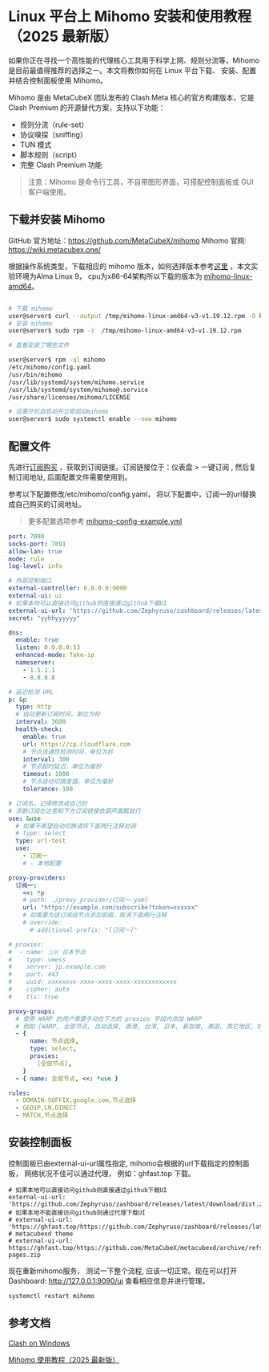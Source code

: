 # Linux 平台上 Mihomo 安装和使用教程（2025 最新版）

如果你正在寻找一个高性能的代理核心工具用于科学上网、规则分流等，Mihomo 是目前最值得推荐的选择之一。本文将教你如何在 Linux 平台下载、 安装、配置并结合控制面板使用 Mihomo。

Mihomo 是由 MetaCubeX 团队发布的 Clash.Meta 核心的官方构建版本，它是 Clash Premium 的开源替代方案，支持以下功能：

- 规则分流（rule-set）
- 协议嗅探（sniffing）
- TUN 模式
- 脚本规则（script）
- 完整 Clash Premium 功能

> 注意：Mihomo 是命令行工具，不自带图形界面，可搭配控制面板或 GUI 客户端使用。

## 下载并安装 Mihomo

GitHub 官方地址：<https://github.com/MetaCubeX/mihomo>
Mihomo 官网: <https://wiki.metacubex.one/> 

根据操作系统类型，下载相应的 mihomo 版本，如何选择版本参考[这里](https://wiki.metacubex.one/startup/faq/#_2) ，本文实验环境为Alma Linux 9， cpu为x86-64架构所以下载的版本为 [mihomo-linux-amd64](https://github.com/MetaCubeX/mihomo/releases/download/v1.19.12/mihomo-linux-amd64-v3-v1.19.12.rpm)。

```bash

# 下载 mihomo
user@server$ curl --output /tmp/mihomo-linux-amd64-v3-v1.19.12.rpm -O https://github.com/MetaCubeX/mihomo/releases/download/v1.19.12/mihomo-linux-amd64-v3-v1.19.12.rpm
# 安装 mihomo
user@server$ sudo rpm -i  /tmp/mihomo-linux-amd64-v3-v1.19.12.rpm

# 查看安装了哪些文件

user@server$ rpm -ql mihomo
/etc/mihomo/config.yaml
/usr/bin/mihomo
/usr/lib/systemd/system/mihomo.service
/usr/lib/systemd/system/mihomo@.service
/usr/share/licenses/mihomo/LICENSE

# 设置开机自启动并立即启动mihomo
user@server$ sudo systemctl enable --now mihomo

```

## 配置文件

先进行[订阅购买]() ，获取到订阅链接。订阅链接位于：仪表盘 > 一键订阅 , 然后复制订阅地址, 后面配置文件需要使用到。

参考以下配置修改/etc/mihomo/config.yaml， 将以下配置中，订阅一的url替换成自己购买的订阅地址。

>  更多配置选项参考 [mihomo-config-example.yml](mihomo-config-example.yml)

```yaml
port: 7890
socks-port: 7891
allow-lan: true
mode: rule
log-level: info

# 外部控制端口
external-controller: 0.0.0.0:9090
external-ui: ui
# 如果本地可以直接访问github则直接通过github下载UI
external-ui-url: 'https://github.com/Zephyruso/zashboard/releases/latest/download/dist.zip'
secret: "yyhhyyyyyy"

dns:
  enable: true
  listen: 0.0.0.0:53
  enhanced-mode: fake-ip
  nameserver:
    - 1.1.1.1
    - 8.8.8.8

# 延迟检测 URL
p: &p
  type: http
  # 自动更新订阅时间，单位为秒
  interval: 3600
  health-check:
    enable: true
    url: https://cp.cloudflare.com
    # 节点连通性检测时间，单位为秒
    interval: 300
    # 节点超时延迟，单位为毫秒
    timeout: 1000
    # 节点自动切换差值，单位为毫秒
    tolerance: 100

# 订阅名，记得修改成自己的
# 添删订阅在这里和下方订阅链接依葫芦画瓢就行
use: &use
  # 如果不希望自动切换请将下面两行注释对调
  # type: select
  type: url-test
  use:
    - 订阅一
    # - 本地配置

proxy-providers:
  订阅一:
    <<: *p
    # path: ./proxy_provider/订阅一.yaml
    url: "https://example.com/subscribe?token=xxxxxx"
    # 如需要为该订阅组节点添加前缀，取消下面两行注释
    # override:
      # additional-prefix: "[订阅一]"

# proxies:
#  - name: 🇯🇵 日本节点
#    type: vmess
#    server: jp.example.com
#    port: 443
#    uuid: xxxxxxxx-xxxx-xxxx-xxxx-xxxxxxxxxxxx
#    cipher: auto
#    tls: true

proxy-groups:
  # 使用 WARP 的用户需要手动在下方的 proxies 字段内添加 WARP
  # 例如 [WARP, 全部节点, 自动选择, 香港, 台湾, 日本, 新加坡, 美国, 其它地区, DIRECT],
  - {
      name: 节点选择,
      type: select,
      proxies:
        [全部节点],
    }
  - { name: 全部节点, <<: *use }

rules:
  - DOMAIN-SUFFIX,google.com,节点选择
  - GEOIP,CN,DIRECT
  - MATCH,节点选择
```

## 安装控制面板

控制面板已由external-ui-url属性指定, mihomo会根据的url下载指定的控制面板， 网络状况不佳可以通过代理， 例如：ghfast.top 下载。

```code
# 如果本地可以直接访问github则直接通过github下载UI
external-ui-url: 'https://github.com/Zephyruso/zashboard/releases/latest/download/dist.zip'
# 如果本地不能直接访问github则通过代理下载UI
# external-ui-url: 'https://ghfast.top/https://github.com/Zephyruso/zashboard/releases/latest/download/dist.zip'
# metacubexd theme
# external-ui-url: https://ghfast.top/https://github.com/MetaCubeX/metacubexd/archive/refs/heads/gh-pages.zip
```

现在重新mihomo服务， 测试一下整个流程, 应该一切正常。现在可以打开 Dashboard: <http://127.0.0.1:9090/ui> 查看相应信息并进行管理。

```bash
systemctl restart mihomo
```

## 参考文档

[Clash on Windows](https://senzyo.net/2023-7/)

[Mihomo 使用教程（2025 最新版）](https://www.clash.la/archives/976/)


